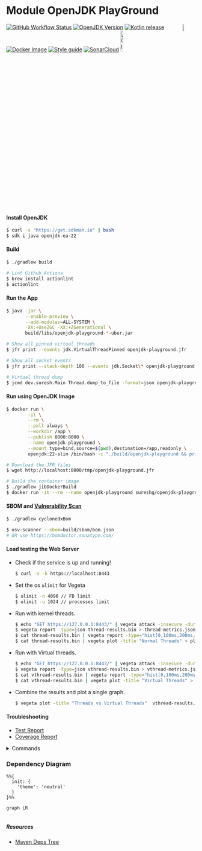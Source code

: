 # Module OpenJDK PlayGround

<a href="https://foojay.io/today/works-with-openjdk">
 <img align="right" src="https://raw.githubusercontent.com/foojayio/badges/5007c3a6fecf22875b4ddf1aacb085569aec6dd8/works_with_openjdk/WorksWithOpenJDK.svg" width="7%" alt="WorksWithOpenJDK">
</a>

[![GitHub Workflow Status][gha_badge]][gha_url]
[![OpenJDK Version][java_img]][java_url]
[![Kotlin release][kt_img]][kt_url]
[![Docker Image][docker_img]][docker_url]
[![Style guide][ktfmt_img]][ktfmt_url]
[![SonarCloud][sonar_img]][sonar_url]
<a href="https://deploy.cloud.run"><img src="https://deploy.cloud.run/button.svg" alt="CloudRun" title="CloudRun" width="12%"></a>

#### Install OpenJDK

```bash
$ curl -s "https://get.sdkman.io" | bash
$ sdk i java openjdk-ea-22
```

#### Build

```bash
$ ./gradlew build

# Lint Github Actions
$ brew install actionlint
$ actionlint
```

#### Run the App

```bash
$ java -jar \
       --enable-preview \
       --add-modules=ALL-SYSTEM \
       -XX:+UseZGC -XX:+ZGenerational \
       build/libs/openjdk-playground-*-uber.jar

# Show all pinned virtual threads
$ jfr print --events jdk.VirtualThreadPinned openjdk-playground.jfr

# Show all socket events
$ jfr print --stack-depth 100 --events jdk.Socket\* openjdk-playground.jfr

# Virtual thread dump
$ jcmd dev.suresh.Main Thread.dump_to_file -format=json openjdk-playground-threads.json
```

#### Run using OpenJDK Image

```bash
$ docker run \
        -it \
        --rm \
        --pull always \
        --workdir /app \
        --publish 8000:8000 \
        --name openjdk-playground \
        --mount type=bind,source=$(pwd),destination=/app,readonly \
        openjdk:22-slim /bin/bash -c "./build/openjdk-playground && printenv && jwebserver -b 0.0.0.0 -p 8000 -d /"

# Download the JFR files
$ wget http://localhost:8000/tmp/openjdk-playground.jfr

# Build the container image
$ ./gradlew jibDockerBuild
$ docker run -it --rm --name openjdk-playground sureshg/openjdk-playground
```

#### SBOM and [Vulnerability Scan](https://github.com/google/osv-scanner/releases/latest)

```bash
$ ./gradlew cyclonedxBom

$ osv-scanner --sbom=build/sbom/bom.json
# OR use https://bomdoctor.sonatype.com/
```

#### Load testing the Web Server

- Check if the service is up and running!
   ```bash
   $ curl -v -k https://localhost:8443
   ```

- Set the os `ulimit` for Vegeta
    ```bash
    $ ulimit -n 4096 // FD limit
    $ ulimit -u 1024 // processes limit
    ```
- Run with kernel threads.
    ```bash
    $ echo "GET https://127.0.0.1:8443/" | vegeta attack -insecure -duration=10s -name=Threads -rate=250 | tee thread-results.bin | vegeta report
    $ vegeta report -type=json thread-results.bin > thread-metrics.json
    $ cat thread-results.bin | vegeta report -type="hist[0,100ms,200ms,300ms]"
    $ cat thread-results.bin | vegeta plot -title "Normal Threads" > plot.html && open plot.html
    ```
- Run with Virtual threads.
    ```bash
    $ echo "GET https://127.0.0.1:8443/" | vegeta attack -insecure -duration=10s -name=VirtualThreads -rate=250 | tee vthread-results.bin | vegeta report
    $ vegeta report -type=json vthread-results.bin > vthread-metrics.json
    $ cat vthread-results.bin | vegeta report -type="hist[0,100ms,200ms,300ms]"
    $ cat vthread-results.bin | vegeta plot -title "Virtual Threads" > plot.html && open plot.html
    ```
- Combine the results and plot a single graph.
    ```bash
    $ vegeta plot -title "Threads vs Virtual Threads"  vthread-results.bin thread-results.bin > plot.html && open plot.html
    ```

#### Troubleshooting

* [Test Report](https://suresh.dev/openjdk-playground/reports/tests/test/)
* [Coverage Report](https://suresh.dev/openjdk-playground/reports/kover/html/)

<details>
  <summary>Commands</summary>

```bash
# Check the current version
$ ./gradlew -q --console plain version

# Publish to local repository
$ ./gradlew publishMavenPublicationToLocalRepository

# Stop Gradle and Kotlin daemon
$ ./gradlew --stop && pkill -f KotlinCompileDaemon

# Runs all checks
$ ./gradlew clean check

# Check tasks dependencies
$ ./gradlew clean build --dry-run

# Dep version updates
$ ./gradlew clean dependencyUpdates

# List all available toolchains
$ ./gradlew -q javaToolchains
```

</details>

### Dependency Diagram

```mermaid
%%{
  init: {
    'theme': 'neutral'
  }
}%%

graph LR


```
##### Resources

* [Maven Deps Tree](https://github.com/SimonMarquis/Maven-Dependency-Tree)

 <!--
 Idiomatic Gradle  - https://github.com/jjohannes/idiomatic-gradle
                     https://github.com/jjohannes/gradle-demos/blob/main/java-17/ (Build Logic)

 https://docs.gradle.org/current/userguide/java_platform_plugin.html
 https://github.com/melix/jdoctor

 Http APIs to test - https://api.github.com/repos/jetbrains/kotlin
                   - https://httpbin.org/

 https://www.eclipse.org/jetty/documentation/current/high-load.html
 https://webtide.com/lies-damned-lies-and-benchmarks-2/


 CSS in Github README  - https://github.com/sindresorhus/css-in-readme-like-wat
 -->


[java_url]: https://jdk.java.net/

[java_img]: https://img.shields.io/badge/OpenJDK-22--ea-ea791d?logo=java&logoColor=ea791d

[kt_url]: https://github.com/JetBrains/kotlin/releases/latest

[kt_img]: https://img.shields.io/github/v/release/Jetbrains/kotlin?include_prereleases&color=7f53ff&label=Kotlin&logo=kotlin&logoColor=7f53ff

[mvn_search]: https://search.maven.org/search?q=g:io.micronaut

[mvn_jar]: https://search.maven.org/remote_content?g=io.micronaut&a=micronaut-http-server-netty&v=LATEST

[mvn_jar_img]: https://img.shields.io/maven-central/v/io.micronaut/micronaut-runtime?color=orange&label=micronaut&logo=apache-rocketmq&logoColor=orange

[gha_url]: https://github.com/sureshg/openjdk-playground/actions/workflows/build.yml

[gha_img]: https://github.com/sureshg/openjdk-playground/actions/workflows/build.yml/badge.svg

[gha_badge]: https://img.shields.io/github/actions/workflow/status/sureshg/openjdk-playground/build.yml?branch=main&color=green&label=Build&logo=Github-Actions&logoColor=green

[gh_pkgs]: https://github.com/sureshg/openjdk-playground/packages

[docker_img]: https://img.shields.io/docker/v/sureshg/openjdk-latest?color=dodgerblue&label=DockerHub&logo=docker&logoColor=dodgerblue

[docker_url]: https://hub.docker.com/r/sureshg/openjdk-playground

[sonar_img]: https://img.shields.io/badge/Sonar%20Cloud-Status-e46a2a.svg?logo=sonarcloud&logoColor=e46a2a

[sonar_url]: https://sonarcloud.io/summary/new_code?id=sureshg_openjdk-playground

[jmh_url]: https://openjdk.java.net/projects/code-tools/jmh/

[jmh_img]: https://img.shields.io/maven-central/v/org.openjdk.jmh/jmh-core?color=magenta&label=Jmh-Core&logo=apache%20maven&logoColor=magenta

[jmh-archetypes]: https://github.com/openjdk/jmh/tree/master/jmh-archetypes

[javadoc_url]: https://javadoc.io/doc/org.jetbrains.kotlin/kotlin-stdlib

[javadoc_img]: https://javadoc.io/badge2/org.jetbrains.kotlin/kotlin-stdlib/javadoc.svg?logo=kotlin

[sty_url]: https://kotlinlang.org/docs/coding-conventions.html

[sty_img]: https://img.shields.io/badge/style-Kotlin--Official-40c4ff.svg?style=for-the-badge&logo=kotlin&logoColor=40c4ff

[ktfmt_url]: https://github.com/facebookincubator/ktfmt#ktfmt

[ktfmt_img]: https://img.shields.io/badge/code%20style-%E2%9D%A4-FF4081.svg?logo=kotlin&logoColor=FF4081
